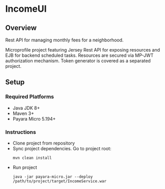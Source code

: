 # IncomeUI

## Overview
Rest API for managing monthly fees for a neighborhood. 

Microprofile project featuring Jersey Rest API for exposing resources and EJB for backend scheduled tasks. Resources are secured via MP-JWT authorization mechanism. Token generator is covered as a separated project.

## Setup

### Required Platforms
- Java JDK 8+
- Maven 3+
- Payara Micro 5.194+

### Instructions
- Clone project from repository
- Sync project dependencies. Go to project root:
     ```
     mvn clean install
     ```
- Run project
     ```
     java -jar payara-micro.jar --deploy /path/to/project/target/IncomeService.war
     ```
